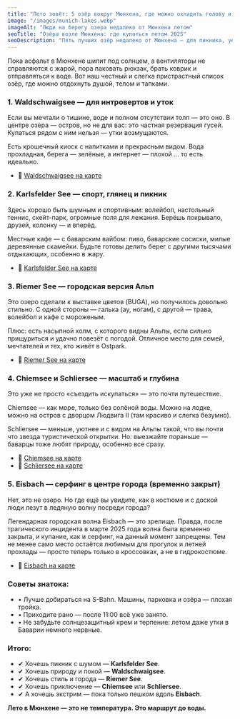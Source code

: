 ```yaml
---
title: "Лето зовёт: 5 озёр вокруг Мюнхена, где можно охладить голову и разогреть настроение"
image: "/images/munich-lakes.webp"
imageAlt: "Люди на берегу озера недалеко от Мюнхена летом"
seoTitle: "Озёра возле Мюнхена: где купаться летом 2025"
seoDescription: "Пять лучших озёр недалеко от Мюнхена — для пикника, уединения, спорта и даже серфинга. Проверенные места с атмосферой и советами."
---
```


Пока асфальт в Мюнхене шипит под солнцем, а вентиляторы не справляются с жарой, пора паковать рюкзак, брать коврик и отправляться к воде. Вот наш честный и слегка пристрастный список озёр, где можно отдохнуть душой, телом и тапками.


### 1. Waldschwaigsee — для интровертов и уток

Если вы мечтали о тишине, воде и полном отсутствии толп — это оно. В центре озера — остров, но не для вас: это частная резервация гусей. Купаться рядом с ним нельзя — утки возмущаются.

Есть крошечный киоск с напитками и прекрасным видом. Вода прохладная, берега — зелёные, а интернет — плохой ... то есть идеально.

- 🔗 [Waldschwaigsee на карте](https://www.google.com/maps/place/Waldschwaigsee/@48.1909576,11.4086556,15z)

### 2. Karlsfelder See — спорт, глянец и пикник

Здесь хорошо быть шумным и спортивным: волейбол, настольный теннис, скейт-парк, огромные поля для лежания. Берёшь покрывало, друзей, колонку — и вперёд.

Местные кафе — с  баварским вайбом: пиво, баварские сосиски, милые деревянные скамейки. Будьте готовы делить берег с другими тысячами отдыхающих, особенно в жару.

- 🔗 [Karlsfelder See на карте](https://www.google.com/maps/place/Karlsfelder+See/@48.2164517,11.4648273,15z)

### 3. Riemer See — городская версия Альп

Это озеро сделали к выставке цветов (BUGA), но получилось довольно стильно. С одной стороны — галька (ау, ногам), с другой — трава, волейбол и кафе с мороженым.

Плюс: есть насыпной холм, с которого видны Альпы, если сильно прищуриться и удачно повезёт с погодой. Отличное место для семей, мечтателей и тех, кто живёт в Ostpark.

- 🔗 [Riemer See на карте](https://www.google.com/maps/place/Riemer+See/@48.1300173,11.7118926,15z)

### 4. Chiemsee и Schliersee — масштаб и глубина

Это уже не просто «съездить искупаться» — это почти путешествие.

Chiemsee — как море, только без солёной воды. Можно на лодке, можно на остров с дворцом Людвига II (там красиво и слегка безумно).

Schliersee — меньше, уютнее и с видом на Альпы такой, что вы почти что звезда туристической открытки. Но: выезжайте пораньше — баварцы тоже любят природу, особенно все сразу.

- 🔗 [Chiemsee на карте](https://www.google.com/maps/place/Chiemsee/@47.8802046,12.4238653,11z)  
- 🔗 [Schliersee на карте](https://www.google.com/maps/place/Schliersee/@47.7310143,11.8726165,14z)

### 5. Eisbach — серфинг в центре города (временно закрыт)

Нет, это не озеро. Но где ещё вы увидите, как в костюме и с доской люди лезут в ледяную волну посреди города?

Легендарная городская волна Eisbach — это зрелище. Правда, после трагического инцидента в марте 2025 года волна была временно закрыта, и купание, как и серфинг, на данный момент запрещены. Тем не менее само место остаётся любимым для прогулок и летней прохлады — просто теперь только в кроссовках, а не в гидрокостюме.

- 🔗 [Eisbach на карте](https://www.google.com/maps/place/Eisbachwelle/@48.1412881,11.5844836,18z)

### Советы знатока:

- • Лучше добираться на S-Bahn. Машины, парковка и озёра — плохая тройка.  
- • Приходите рано — после 11:00 всё уже занято.  
- • Не забудьте солнцезащитный крем и терпение: летом даже утки в Баварии немного нервные.

### Итого:

- ✔ Хочешь пикник с шумом — **Karlsfelder See**.  
- ✔ Хочешь природу и покой — **Waldschwaigsee**.  
- ✔ Хочешь стиль и города — **Riemer See**.  
- ✔ Хочешь приключение — **Chiemsee** или **Schliersee**.  
- ✔ А хочешь экстрим — пока только пешком вдоль **Eisbach**.

**Лето в Мюнхене — это не температура. Это маршрут до воды.**
